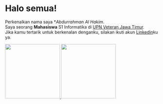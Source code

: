 # Halo semua! 
Perkenalkan nama saya **Abdurrahman Al Hakim*.\
Saya seorang **Mahasiswa** S1 Informatika di [UPN Veteran Jawa Timur](https://www.upnjatim.ac.id/).\
Jika kamu tertarik untuk berkenalan denganku, silakan ikuti akun [Linkedin](https://www.linkedin.com/in/abdurrahman-al-hakim-772983224/)ku ya.
 
<p align="left">
<a href="https://github.com/ikkehmochi">
  <img height="180em" src="https://github-readme-stats-eight-theta.vercel.app/api?username=ikkehmochi&show_icons=true&theme=algolia&include_all_commits=true&count_private=true"/>
  <img height="180em" src="https://github-readme-stats-eight-theta.vercel.app/api/top-langs/?username=ikkehmochi&layout=compact&langs_count=8&theme=algolia"/>
</a>
</p>
